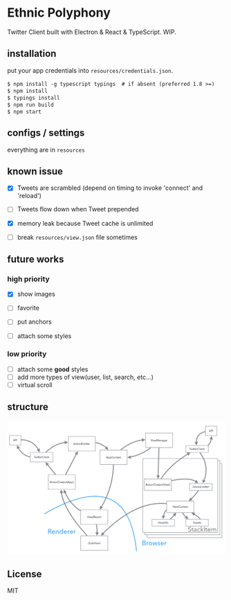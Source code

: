 Ethnic Polyphony
====

Twitter Client built with Electron & React & TypeScript. WIP.

## installation

put your app credentials into `resources/credentials.json`.

```
$ npm install -g typescript typings  # if absent (preferred 1.8 >=)
$ npm install
$ typings install
$ npm run build
$ npm start
```

## configs / settings

everything are in `resources`


## known issue

- [x] Tweets are scrambled (depend on timing to invoke 'connect' and 'reload')
- [ ] Tweets flow down when Tweet prepended  
- [x] memory leak because Tweet cache is unlimited
- [ ] break `resources/view.json` file sometimes


## future works

### high priority

- [x] show images
- [ ] favorite
- [ ] put anchors
- [ ] attach some styles


### low priority

- [ ] attach some **good** styles
- [ ] add more types of view(user, list, search, etc...)
- [ ] virtual scroll

## structure

![structure](https://raw.githubusercontent.com/berlysia/EthnicPolyphony/master/image.png)

## License

MIT

